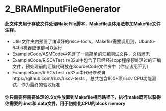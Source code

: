 2_BRAMInputFileGenerator
=====================
#### 此文件夹用于存放文件处理MakeFile脚本，Makefile具体用法参加Makefile文件注释。  
* Utils文件夹内预置了编译好的riscv-tools，Makefile需要调用到，Ubuntu-64bit机器应该都可以运行
* ExampleCode/ASMCode中包含了一些简单的汇编测试文件，文档尚无
* ExampleCode/RISCVTest_rv32ui中包含了已经经过cpp程序预处理过的汇编文件，预处理前的汇编代码放在SourceCode文件夹中（你应该用不到）
* ExampleCode/RISCVTest_rv32ui中代码修改自https://github.com/riscv/riscv-tests ，总共包含800+项riscv CPU功能测试，作为最终的验收标准

#### 你只需要将需要处理的.S文件放置到Makefile相同路径下，执行make既可以获得你需要的.inst和.data文件，用于初始化CPU的blcok memory

